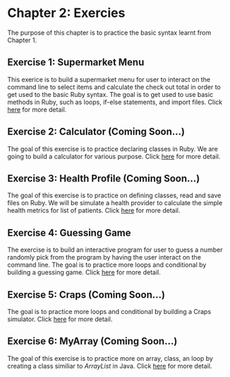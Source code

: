 # Chapter 2: Exercies
The purpose of this chapter is to practice the basic syntax learnt from Chapter 1.

## Exercise 1: Supermarket Menu
This exerice is to build a supermarket menu for user to interact on the command line to select items and calculate the check out total in order to get used to the basic Ruby syntax. The goal is to get used to use basic methods in Ruby, such as loops, if-else statements, and import files. Click <a href="https://github.com/jacquessham/ruby_basic/tree/main/ch2/ex1_supermarket">here</a> for more detail.

## Exercise 2: Calculator (Coming Soon...)
The goal of this exercise is to practice declaring classes in Ruby. We are going to build a calculator for various purpose. Click <a href="https://github.com/jacquessham/ruby_basic/tree/main/ch2/ex2_calculator">here</a> for more detail.

## Exercise 3: Health Profile (Coming Soon...)
The goal of this exercise is to practice on defining classes, read and save files on Ruby. We will be simulate a health provider to calculate the simple health metrics for list of patients. Click <a href="https://github.com/jacquessham/ruby_basic/tree/main/ch2/ex3_healthprofile">here</a> for more detail.

## Exercise 4: Guessing Game
The exercise is to build an interactive program for user to guess a number randomly pick from the program by having the user interact on the command line. The goal is to practice more loops and conditional by building a guessing game. Click <a href="https://github.com/jacquessham/ruby_basic/tree/main/ch2/ex4_guessing">here</a> for more detail.

## Exercise 5: Craps (Coming Soon...)
The goal is to practice more loops and conditional by building a Craps simulator. Click <a href="https://github.com/jacquessham/ruby_basic/tree/main/ch2/ex5_craps">here</a> for more detail.

## Exercise 6: MyArray (Coming Soon...)
The goal of this exercise is to practice more on array, class, an loop by creating a class similiar to <i>ArrayList</i> in Java. Click <a href="https://github.com/jacquessham/ruby_basic/tree/main/ch2/ex6_myarray">here</a> for more detail.
